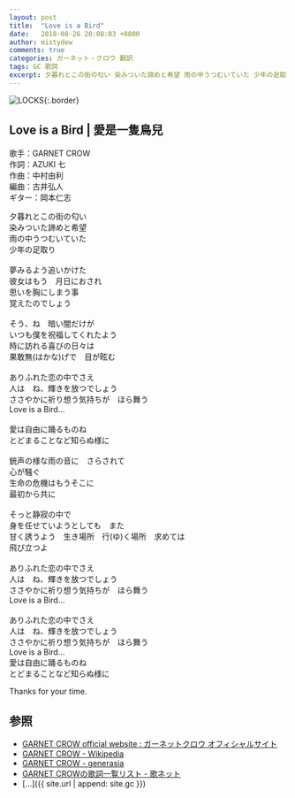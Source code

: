 ```yaml
---
layout: post
title:  "Love is a Bird"
date:   2018-08-26 20:08:03 +0800
author: mistydew
comments: true
categories: ガーネット・クロウ 翻訳
tags: GC 歌詞
excerpt: 夕暮れとこの街の匂い 染みついた諦めと希望 雨の中うつむいていた 少年の足取り
---
```

![LOCKS](https://raw.githubusercontent.com/mistydew/gc2/master/cover/album/AL06_LOCKS.jpg){:.border}

## Love is a Bird | 愛是一隻鳥兒

歌手：GARNET CROW<br>
作詞：AZUKI 七<br>
作曲：中村由利<br>
編曲：古井弘人<br>
ギター：岡本仁志

夕暮れとこの街の匂い<br>
染みついた諦めと希望<br>
雨の中うつむいていた<br>
少年の足取り<br>
<br>
夢みるよう追いかけた<br>
彼女はもう　月日におされ<br>
思いを胸にしまう事<br>
覚えたのでしょう<br>
<br>
そう、ね　暗い闇だけが<br>
いつも僕を祝福してくれたよう<br>
時に訪れる喜びの日々は<br>
果敢無(はかな)げで　目が眩む<br>
<br>
ありふれた恋の中でさえ<br>
人は　ね、輝きを放つでしょう<br>
ささやかに祈り想う気持ちが　ほら舞う<br>
Love is a Bird…<br>
<br>
愛は自由に踊るものね<br>
とどまることなど知らぬ様に<br>
<br>
銃声の様な雨の音に　さらされて<br>
心が騒ぐ<br>
生命の危機はもうそこに<br>
最初から共に<br>
<br>
そっと静寂の中で<br>
身を任せていようとしても　また<br>
甘く誘うよう　生き場所　行(ゆ)く場所　求めては<br>
飛び立つよ<br>
<br>
ありふれた恋の中でさえ<br>
人は　ね、輝きを放つでしょう<br>
ささやかに祈り想う気持ちが　ほら舞う<br>
Love is a Bird…<br>
<br>
ありふれた恋の中でさえ<br>
人は　ね、輝きを放つでしょう<br>
ささやかに祈り想う気持ちが　ほら舞う<br>
Love is a Bird…<br>
愛は自由に踊るものね<br>
とどまることなど知らぬ様に

Thanks for your time.

## 参照
* [GARNET CROW official website : ガーネットクロウ オフィシャルサイト](http://www.garnetcrow.com)
* [GARNET CROW - Wikipedia](https://ja.wikipedia.org/wiki/GARNET_CROW)
* [GARNET CROW - generasia](https://www.generasia.com/wiki/GARNET_CROW)
* [GARNET CROWの歌詞一覧リスト - 歌ネット](https://www.uta-net.com/artist/344)
* [...]({{ site.url | append: site.gc }})
